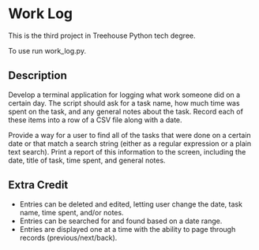 # Work Log

This is the third project in Treehouse Python tech degree.

To use run work_log.py.

## Description

Develop a terminal application for logging what work someone did on a certain day. The script should ask for a task name, 
how much time was spent on the task, and any general notes about the task. Record each of these items into a row of a 
CSV file along with a date.

Provide a way for a user to find all of the tasks that were done on a certain date or that match a search string 
(either as a regular expression or a plain text search). 
Print a report of this information to the screen, including the date, title of task, time spent, and general notes.

## Extra Credit

- Entries can be deleted and edited, 
letting user change the date, task name, time spent, 
and/or notes.
- Entries can be searched for and found based on a date range.
- Entries are displayed one at a time 
with the ability to page through records (previous/next/back).